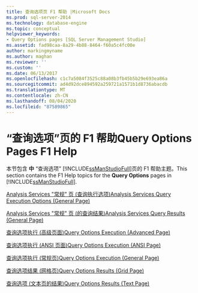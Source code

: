 ```yaml
---
title: 查询选项页 F1 帮助 |Microsoft Docs
ms.prod: sql-server-2014
ms.technology: database-engine
ms.topic: conceptual
helpviewer_keywords:
- Query Options pages [SQL Server Management Studio]
ms.assetid: fad98caa-8a29-4b88-8464-f60a5c4fc00e
author: markingmyname
ms.author: maghan
ms.reviewer: ''
ms.custom: ''
ms.date: 06/13/2017
ms.openlocfilehash: c1c7a5084f3525c88a08b3fb45b5b29e693ea86a
ms.sourcegitcommit: ad4d92dce894592a259721a1571b1d8736abacdb
ms.translationtype: MT
ms.contentlocale: zh-CN
ms.lasthandoff: 08/04/2020
ms.locfileid: "87589865"
---
```

# <a name="query-options-pages-f1-help"></a><span data-ttu-id="a3d75-102">“查询选项”页的 F1 帮助</span><span class="sxs-lookup"><span data-stu-id="a3d75-102">Query Options Pages F1 Help</span></span>

<span data-ttu-id="a3d75-103">本节包含 **中** “查询选项” [!INCLUDE[ssManStudioFull](../includes/ssmanstudiofull-md.md)]页的 F1 帮助主题。</span><span class="sxs-lookup"><span data-stu-id="a3d75-103">This section contains the F1 Help topics for the **Query Options** pages in [!INCLUDE[ssManStudioFull](../includes/ssmanstudiofull-md.md)].</span></span>

[<span data-ttu-id="a3d75-104">Analysis Services "常规" 页 &#40;查询执行选项&#41;</span><span class="sxs-lookup"><span data-stu-id="a3d75-104">Analysis Services Query Execution Options &#40;General Page&#41;</span></span>](analysis-services-query-execution-options-general-page.md)

[<span data-ttu-id="a3d75-105">Analysis Services "常规" 页 &#40;的查询结果&#41;</span><span class="sxs-lookup"><span data-stu-id="a3d75-105">Analysis Services Query Results &#40;General Page&#41;</span></span>](../../2014/database-engine/analysis-services-query-results-general-page.md)

[<span data-ttu-id="a3d75-106">查询选项执行 &#40;高级页面&#41;</span><span class="sxs-lookup"><span data-stu-id="a3d75-106">Query Options Execution &#40;Advanced Page&#41;</span></span>](../../2014/database-engine/query-options-execution-advanced-page.md)

[<span data-ttu-id="a3d75-107">查询选项执行 &#40;ANSI 页面&#41;</span><span class="sxs-lookup"><span data-stu-id="a3d75-107">Query Options Execution &#40;ANSI Page&#41;</span></span>](../../2014/database-engine/query-options-execution-ansi-page.md)

[<span data-ttu-id="a3d75-108">查询选项执行 &#40;常规页&#41;</span><span class="sxs-lookup"><span data-stu-id="a3d75-108">Query Options Execution &#40;General Page&#41;</span></span>](../../2014/database-engine/query-options-execution-general-page.md)
  
[<span data-ttu-id="a3d75-109">查询选项结果 &#40;网格页&#41;</span><span class="sxs-lookup"><span data-stu-id="a3d75-109">Query Options Results &#40;Grid Page&#41;</span></span>](../../2014/database-engine/query-options-results-grid-page.md)

[<span data-ttu-id="a3d75-110">查询选项 &#40;文本页的结果&#41;</span><span class="sxs-lookup"><span data-stu-id="a3d75-110">Query Options Results &#40;Text Page&#41;</span></span>](../../2014/database-engine/query-options-results-text-page.md)